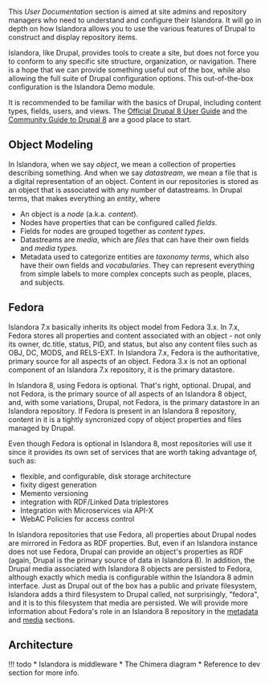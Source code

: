 This _User Documentation_ section is aimed at site admins and repository managers who need to understand and configure their Islandora.
It will go in depth on how Islandora allows you to use the various features of Drupal to construct and display repository items.

Islandora, like Drupal, provides tools to create a site, but does not force you to conform to any specific site structure,
organization, or navigation. There is a hope that we can provide something useful out of the box, while also allowing the
full suite of Drupal configuration options. This out-of-the-box configuration is the Islandora Demo module.

It is recommended to be familiar with the basics of Drupal, including content types, fields, users, and views.
The [Official Drupal 8 User Guide](https://www.drupal.org/docs/8) and the
[Community Guide to Drupal 8](https://www.drupal.org/docs/user_guide/en/index.html) are a good place to start.

## Object Modeling

In Islandora, when we say _object_, we mean a collection of properties describing something.
And when we say _datastream_, we mean a file that is a digital representation of an object.
Content in our repositories is stored as an object that is associated with any number of datastreams.
In Drupal terms, that makes everything an _entity_, where

- An object is a _node_ (a.k.a. _content_).
- Nodes have properties that can be configured called _fields_.
- Fields for nodes are grouped together as _content types_.
- Datastreams are _media_, which are _files_ that can have their own fields and _media types_.
- Metadata used to categorize entities are _taxonomy terms_, which also have their own fields and _vocabularies_.
They can represent everything from simple labels to more complex concepts such as people, places, and subjects.

## Fedora

Islandora 7.x basically inherits its object model from Fedora 3.x. In 7.x, Fedora stores all properties and content associated with an object - not only its owner, dc.title, status, PID, and status, but also any content files such as OBJ, DC, MODS, and RELS-EXT. In Islandora 7.x, Fedora is the authoritative, primary source for all aspects of an object. Fedora 3.x is not an optional component of an Islandora 7.x repository, it is the primary datastore.

In Islandora 8, using Fedora is optional. That's right, optional. Drupal, and not Fedora, is the primary source of all aspects of an Islandora 8 object, and, with some variations, Drupal, not Fedora, is the primary datastore in an Islandora repository. If Fedora is present in an Islandora 8 repository, content in it is a tightly syncronized copy of object properties and files managed by Drupal.

Even though Fedora is optional in Islandora 8, most repositories will use it since it provides its own set of services that are worth taking advantage of, such as:

* flexible, and configurable, disk storage architecture
* fixity digest generation
* Memento versioning
* integration with RDF/Linked Data triplestores
* Integration with Microservices via API-X
* WebAC Policies for access control

In Islandora repositories that use Fedora, all properties about Drupal nodes are mirrored in Fedora as RDF properties. But, even if an Islandora instance does not use Fedora, Drupal can provide an object's properties as RDF (again, Drupal is the primary source of data in Islandora 8). In addition, the Drupal media associated with Islandora 8 objects are persisted to Fedora, although exactly which media is configurable within the Islandora 8 admin interface. Just as Drupal out of the box has a public and private filesystem, Islandora adds a third filesystem to Drupal called, not surprisingly, "fedora", and it is to this filesystem that media are persisted. We will provide more information about Fedora's role in an Islandora 8 repository in the [metadata](metadata.md) and [media](datastreams.md) sections.


## Architecture

!!! todo
    * Islandora is middleware
    * The Chimera diagram
    * Reference to dev section for more info.


